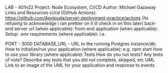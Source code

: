 LAB - 401n22
Project: Node Ecosystem, CI/CD
Author: Michael Gazaway
Links and Resources
ci/cd (GitHub Actions): https://github.com/Apokoala/server-deployment-practice/actions
(Its refusing to acknowledge i ran prettier on it ill check in on this later)
back-end server url (when applicable):
front-end application (when applicable):
Setup:
.env requirements (where applicable):
i.e.

PORT - 3000
DATABASE_URL - URL to the running Postgres instance/db:
How to initialize/run your application (where applicable):
e.g. npm start
How to use your library (where applicable)
Tests
How do you run tests?
Any tests of note?
Describe any tests that you did not complete, skipped, etc
UML
Link to an image of the UML for your application and response to events